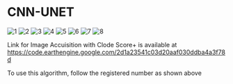 # CNN-UNET
![1](https://github.com/user-attachments/assets/46e5639f-94f2-4b66-acd8-b097a82d4f65)
![2](https://github.com/user-attachments/assets/aaf0b137-9913-41cb-afa7-c6dce519bac1)
![3](https://github.com/user-attachments/assets/1070c97a-dea7-4de2-af3c-ace50fc76396)
![4](https://github.com/user-attachments/assets/9af09c83-003f-402e-a6d9-e25ce81abca2)
![5](https://github.com/user-attachments/assets/c10634cf-df9f-453b-b054-2fecb53a3519)
![6](https://github.com/user-attachments/assets/9b71cd59-61cf-43e4-bf2f-a4a03d0aebf3)
![7](https://github.com/user-attachments/assets/9c6be098-3c7f-4d38-bce1-0060d49d7387)
![8](https://github.com/user-attachments/assets/c2cb682d-ebff-46aa-9803-d941580fc3c2)

Link for Image Accuisition with Clode Score+ is available at https://code.earthengine.google.com/2d1a23541c03d20aaf030ddba4a3f78d

To use this algorithm, follow the registered number as shown above
